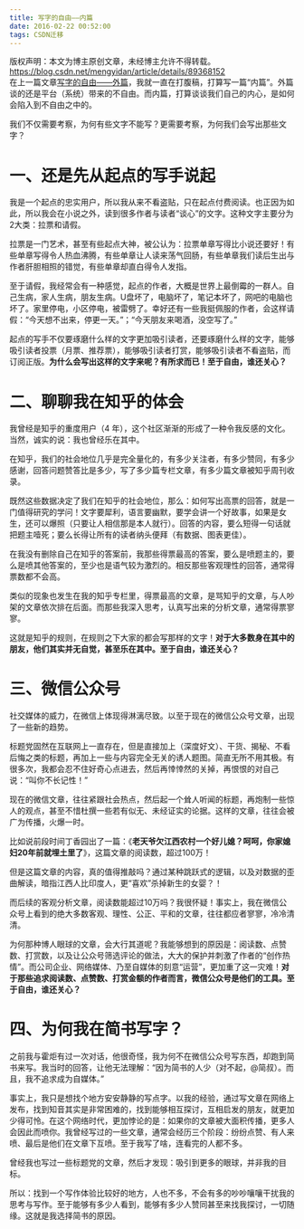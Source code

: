 ```yaml
---
title: 写字的自由——内篇
date: 2016-02-22 00:52:00
tags: CSDN迁移
---
```

 版权声明：本文为博主原创文章，未经博主允许不得转载。 https://blog.csdn.net/mengyidan/article/details/89368152   
   在上一篇文章[写字的自由——外篇](https://www.jianshu.com/p/27aac06caff8)，我就一直在打腹稿，打算写一篇“内篇”。外篇谈的还是平台（系统）带来的不自由。而内篇，打算谈谈我们自己的内心，是如何会陷入到不自由之中的。

 我们不仅需要考察，为何有些文字不能写？更需要考察，为何我们会写出那些文字？

 
# 一、还是先从起点的写手说起

 我是一个起点的忠实用户，所以我从来不看盗贴，只在起点付费阅读。也正因为如此，所以我会在小说之外，读到很多作者与读者“谈心”的文字。这种文字主要分为2大类：拉票和请假。

 拉票是一门艺术，甚至有些起点大神，被公认为：拉票单章写得比小说还要好！有些单章写得令人热血沸腾，有些单章让人读来荡气回肠，有些单章我们读后生出与作者肝胆相照的错觉，有些单章却直白得令人发指。

 至于请假，我经常会有一种感觉，起点的作者，大概是世界上最倒霉的一群人。自己生病，家人生病，朋友生病。U盘坏了，电脑坏了，笔记本坏了，网吧的电脑也坏了。家里停电，小区停电，被雷劈了。幸好还有一些我挺佩服的作者，会这样请假：“今天想不出来，停更一天。”；“今天朋友来喝酒，没空写了。”

 起点的写手不仅要琢磨什么样的文字更加吸引读者，还要琢磨什么样的文字，能够吸引读者投票（月票、推荐票），能够吸引读者打赏，能够吸引读者不看盗贴，而订阅正版。**为什么会写出这样的文字来呢？有所求而已！至于自由，谁还关心？**

 
# 二、聊聊我在知乎的体会

 我曾经是知乎的重度用户（4 年），这个社区渐渐的形成了一种令我反感的文化。当然，诚实的说：我也曾经乐在其中。

 在知乎，我们的社会地位几乎是完全量化的，有多少关注者，有多少赞同，有多少感谢，回答问题赞答比是多少，写了多少篇专栏文章，有多少篇文章被知乎周刊收录。

 既然这些数据决定了我们在知乎的社会地位，那么：如何写出高票的回答，就是一门值得研究的学问！文字要犀利，语言要幽默，要学会讲一个好故事，如果是女生，还可以爆照（只要让人相信那是本人就行）。回答的内容，要么短得一句话就把题主噎死；要么长得让所有的读者纳头便拜（有数据、图表更佳）。

 在我没有删除自己在知乎的答案前，我那些得票最高的答案，要么是喷题主的，要么是喷其他答案的，至少也是语气较为激烈的。相反那些客观理性的回答，通常得票数都不会高。

 类似的现象也发生在我的知乎专栏里，得票最高的文章，是骂知乎的文章，与人吵架的文章依次排在后面。而那些我深入思考，认真写出来的分析文章，通常得票寥寥。

 这就是知乎的规则，在规则之下大家的都会写那样的文字！**对于大多数身在其中的朋友，他们其实并无自觉，甚至乐在其中。至于自由，谁还关心？**

 
# 三、微信公众号

 社交媒体的威力，在微信上体现得淋漓尽致。以至于现在的微信公众号文章，出现了一些新的趋势。

 标题党固然在互联网上一直存在，但是直接加上（深度好文）、干货、揭秘、不看后悔之类的标题，再加上一些与内容完全无关的诱人题图。简直无所不用其极。有很多次，我都会忍不住好奇心点进去，然后再悻悻然的关掉，再恨恨的对自己说：“叫你不长记性！”

 现在的微信文章，往往紧跟社会热点，然后起一个耸人听闻的标题，再炮制一些惊人的观点，甚至不惜杜撰一些若有似无、未经证实的论据。这样的文章，往往会被广为传播，火爆一时。

 比如说前段时间丁香园出了一篇：《**老天爷欠江西农村一个好儿媳？呵呵，你家媳妇20年前就埋土里了**》，这篇文章的阅读数，超过100万！

 但是这篇文章的内容，真的值得推敲吗？通过某种跳跃式的逻辑，以及对数据的歪曲解读，暗指江西人比印度人，更“喜欢”杀掉新生的女婴？！

 而后续的客观分析文章，阅读数能超过10万吗？我很怀疑！事实上，我在微信公众号上看到的绝大多数客观、理性、公正、平和的文章，往往都应者寥寥，冷冷清清。

 为何那种博人眼球的文章，会大行其道呢？我能够想到的原因是：阅读数、点赞数、打赏数，以及让公众号筛选评论的做法，大大的保护并刺激了作者的“创作热情”。而公司企业、网络媒体、乃至自媒体的刻意“运营”，更加重了这一灾难！**对于那些追求阅读数、点赞数、打赏金额的作者而言，微信公众号是他们的工具。至于自由，谁还关心？**

 
# 四、为何我在简书写字？

 之前我与霍炬有过一次对话，他很奇怪，我为何不在微信公众号写东西，却跑到简书来写。我当时的回答，让他无法理解：“因为简书的人少（对不起，@简叔）。而且，我不追求成为自媒体。”

 事实上，我只是想找个地方安安静静的写点字。以我的经验，通过写文章在网络上发布，找到知音其实是非常困难的，找到能够相互探讨，互相启发的朋友，就更加少得可怜。在这个网络时代，更加悖论的是：如果你的文章被大面积传播，更多人会因此而喷你。我曾经写过的一些文章，通常会经历三个阶段：纷纷点赞、有人来喷、最后是他们在文章下互喷。至于我写了啥，连看完的人都不多。

 曾经我也写过一些标题党的文章，然后才发现：吸引到更多的眼球，并非我的目标。

 所以：找到一个写作体验比较好的地方，人也不多，不会有多的吵吵嚷嚷干扰我的思考与写作。至于能够有多少人看到，能够有多少人赞同甚至来找我探讨，一切随缘。这就是我选择简书的原因。

   
   
 